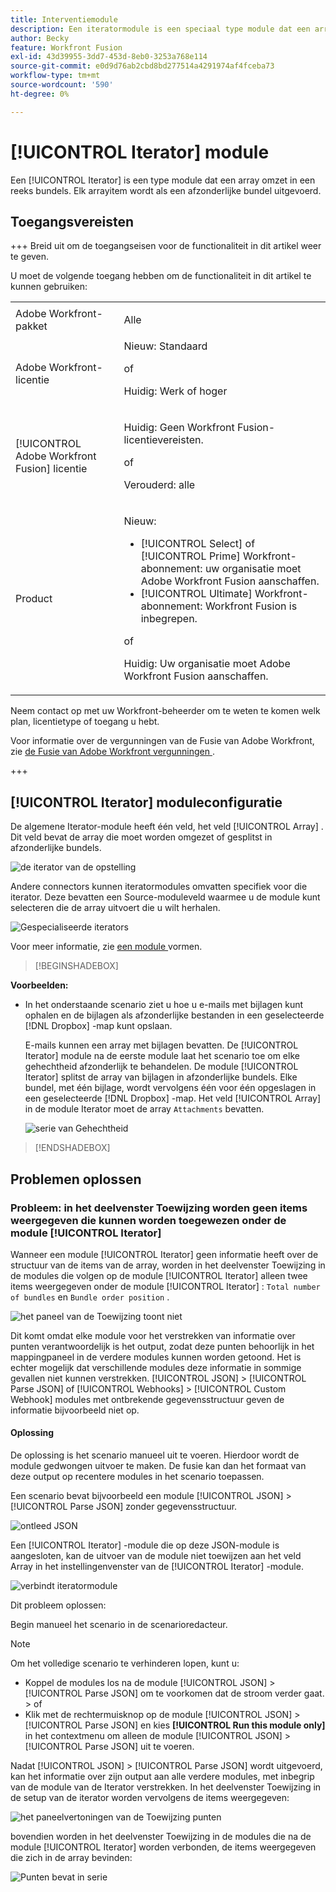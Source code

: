 ```yaml
---
title: Interventiemodule
description: Een iteratormodule is een speciaal type module dat een array omzet in een reeks bundels. Elk arrayitem wordt als een afzonderlijke bundel uitgevoerd.
author: Becky
feature: Workfront Fusion
exl-id: 43d39955-3dd7-453d-8eb0-3253a768e114
source-git-commit: e0d9d76ab2cbd8bd277514a4291974af4fceba73
workflow-type: tm+mt
source-wordcount: '590'
ht-degree: 0%

---
```


# [!UICONTROL Iterator] module

Een [!UICONTROL Iterator] is een type module dat een array omzet in een reeks bundels. Elk arrayitem wordt als een afzonderlijke bundel uitgevoerd.

## Toegangsvereisten

+++ Breid uit om de toegangseisen voor de functionaliteit in dit artikel weer te geven.

U moet de volgende toegang hebben om de functionaliteit in dit artikel te kunnen gebruiken:

<table style="table-layout:auto">
 <col> 
 <col> 
 <tbody> 
  <tr> 
    <td role="rowheader">Adobe Workfront-pakket</td> 
   <td> <p>Alle</p> </td> 
  </tr> 
  <tr data-mc-conditions=""> 
   <td role="rowheader">Adobe Workfront-licentie</td> 
   <td> Nieuw: Standaard<p>of</p><p>Huidig: Werk of hoger</p> </td> 
  </tr> 
  <tr> 
   <td role="rowheader">[!UICONTROL Adobe Workfront Fusion] licentie</td> 
   <td>
   <p>Huidig: Geen Workfront Fusion-licentievereisten.</p>
   <p>of</p>
   <p>Verouderd: alle </p>
   </td> 
  </tr> 
  <tr> 
   <td role="rowheader">Product</td> 
   <td>
   <p>Nieuw:</p> <ul><li>[!UICONTROL Select] of [!UICONTROL Prime] Workfront-abonnement: uw organisatie moet Adobe Workfront Fusion aanschaffen.</li><li>[!UICONTROL Ultimate] Workfront-abonnement: Workfront Fusion is inbegrepen.</li></ul>
   <p>of</p>
   <p>Huidig: Uw organisatie moet Adobe Workfront Fusion aanschaffen.</p>
   </td> 
  </tr>
 </tbody> 
</table>


Neem contact op met uw Workfront-beheerder om te weten te komen welk plan, licentietype of toegang u hebt.

Voor informatie over de vergunningen van de Fusie van Adobe Workfront, zie [ de Fusie van Adobe Workfront vergunningen ](/help/workfront-fusion/set-up-and-manage-workfront-fusion/licensing-operations-overview/license-automation-vs-integration.md).

+++

## [!UICONTROL Iterator] moduleconfiguratie

De algemene Iterator-module heeft één veld, het veld [!UICONTROL Array] . Dit veld bevat de array die moet worden omgezet of gesplitst in afzonderlijke bundels.

![ de iterator van de opstelling ](assets/set-up-iterator.jpg)

Andere connectors kunnen iteratormodules omvatten specifiek voor die iterator. Deze bevatten een Source-moduleveld waarmee u de module kunt selecteren die de array uitvoert die u wilt herhalen.

![ Gespecialiseerde iterators ](assets/specialized-iterators.jpg)

Voor meer informatie, zie [ een module ](/help/workfront-fusion/create-scenarios/add-modules/configure-a-modules-settings.md) vormen.

>[!BEGINSHADEBOX]

**Voorbeelden:**

* In het onderstaande scenario ziet u hoe u e-mails met bijlagen kunt ophalen en de bijlagen als afzonderlijke bestanden in een geselecteerde [!DNL Dropbox] -map kunt opslaan.

  E-mails kunnen een array met bijlagen bevatten. De [!UICONTROL Iterator] module na de eerste module laat het scenario toe om elke gehechtheid afzonderlijk te behandelen. De module [!UICONTROL Iterator] splitst de array van bijlagen in afzonderlijke bundels. Elke bundel, met één bijlage, wordt vervolgens één voor één opgeslagen in een geselecteerde [!DNL Dropbox] -map. Het veld [!UICONTROL Array] in de module Iterator moet de array `Attachments` bevatten.

  ![ serie van Gehechtheid ](assets/attachments-array.jpg)

>[!ENDSHADEBOX]


## Problemen oplossen

### Probleem: in het deelvenster Toewijzing worden geen items weergegeven die kunnen worden toegewezen onder de module [!UICONTROL Iterator]

Wanneer een module [!UICONTROL Iterator] geen informatie heeft over de structuur van de items van de array, worden in het deelvenster Toewijzing in de modules die volgen op de module [!UICONTROL Iterator] alleen twee items weergegeven onder de module [!UICONTROL Iterator] : `Total number of bundles` en `Bundle order position` .

![ het paneel van de Toewijzing toont niet ](assets/mapping-panel-doesnt-display.png)

Dit komt omdat elke module voor het verstrekken van informatie over punten verantwoordelijk is het output, zodat deze punten behoorlijk in het mappingpaneel in de verdere modules kunnen worden getoond. Het is echter mogelijk dat verschillende modules deze informatie in sommige gevallen niet kunnen verstrekken. [!UICONTROL JSON] > [!UICONTROL Parse JSON] of [!UICONTROL Webhooks] > [!UICONTROL Custom Webhook] modules met ontbrekende gegevensstructuur geven de informatie bijvoorbeeld niet op.

#### Oplossing

De oplossing is het scenario manueel uit te voeren. Hierdoor wordt de module gedwongen uitvoer te maken. De fusie kan dan het formaat van deze output op recentere modules in het scenario toepassen.

Een scenario bevat bijvoorbeeld een module [!UICONTROL JSON] > [!UICONTROL Parse JSON] zonder gegevensstructuur.

![ ontleed JSON ](assets/json-parse-json.png)

Een [!UICONTROL Iterator] -module die op deze JSON-module is aangesloten, kan de uitvoer van de module niet toewijzen aan het veld Array in het instellingenvenster van de [!UICONTROL Iterator] -module.

![ verbindt iteratormodule ](assets/connect-iterator-module.png)

Dit probleem oplossen:

Begin manueel het scenario in de scenarioredacteur.

>[!NOTE]
>
>Om het volledige scenario te verhinderen lopen, kunt u:
>
>* Koppel de modules los na de module [!UICONTROL JSON] > [!UICONTROL Parse JSON] om te voorkomen dat de stroom verder gaat.
>  &#x200B;>   of
>* Klik met de rechtermuisknop op de module [!UICONTROL JSON] > [!UICONTROL Parse JSON] en kies **[!UICONTROL Run this module only]** in het contextmenu om alleen de module [!UICONTROL JSON] > [!UICONTROL Parse JSON] uit te voeren.

Nadat [!UICONTROL JSON] > [!UICONTROL Parse JSON] wordt uitgevoerd, kan het informatie over zijn output aan alle verdere modules, met inbegrip van de module van de Iterator verstrekken. In het deelvenster Toewijzing in de setup van de iterator worden vervolgens de items weergegeven:

![ het paneelvertoningen van de Toewijzing punten ](assets/mapping-panel-displays-items.png)

bovendien worden in het deelvenster Toewijzing in de modules die na de module [!UICONTROL Iterator] worden verbonden, de items weergegeven die zich in de array bevinden:

![ Punten bevat in serie ](assets/items-contained-in-array.png)
